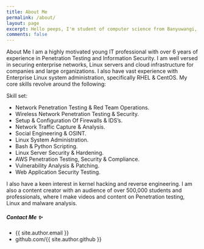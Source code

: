 ```yaml
---
title: About Me
permalink: /about/
layout: page
excerpt: Hello peeps, I'm student of computer science from Banyuwangi, living in Jogjakarta. This blog for documentation about my programming journey, running on jekyll, hosting on netlify and using my own simple theme.
comments: false
---
```


About Me
I am a highly motivated young IT professional with over 6 years of experience in Penetration Testing and Information Security. I am well versed in securing enterprise networks, Linux servers and cloud infrastructure for companies and large organizations. I also have vast experience with Enterprise Linux system administration, specifically RHEL & CentOS. My core skills revolve around the following:

Skill set:
- Network Penetration Testing & Red Team Operations.
- Wireless Network Penetration Testing & Security.
- Setup & Configuration Of Firewalls & IDS’s.
- Network Traffic Capture & Analysis.
- Social Engineering & OSINT.
- Linux System Administration.
- Bash & Python Scripting.
- Linux Server Security & Hardening.
- AWS Penetration Testing, Security & Compliance.
- Vulnerability Analysis & Patching.
- Web Application Security Testing.

I also have a keen interest in kernel hacking and reverse engineering. I am also a content creator with an audience of over 500,000 students and professionals, where I make videos and content on Penetration testing, Linux and malware analysis.



##### Contact Me ✨

- {{ site.author.email }}
- github.com/{{ site.author.github }}
